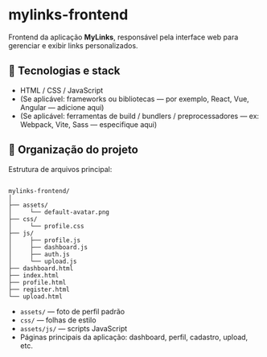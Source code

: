 # mylinks-frontend

Frontend da aplicação **MyLinks**, responsável pela interface web para gerenciar e exibir links personalizados.

## 🧩 Tecnologias e stack

- HTML / CSS / JavaScript
- (Se aplicável: frameworks ou bibliotecas — por exemplo, React, Vue, Angular — adicione aqui)
- (Se aplicável: ferramentas de build / bundlers / preprocessadores — ex: Webpack, Vite, Sass — especifique aqui)

## 📂 Organização do projeto

Estrutura de arquivos principal:

```

mylinks-frontend/
│
├── assets/
│     └── default-avatar.png
├── css/
│     └── profile.css
├── js/
│     ├── profile.js
│     ├── dashboard.js
│     ├── auth.js
│     └── upload.js
├── dashboard.html
├── index.html
├── profile.html
├── register.html
└── upload.html

````

- `assets/` — foto de perfil padrão
- `css/` — folhas de estilo  
- `assets/js/` — scripts JavaScript  
- Páginas principais da aplicação: dashboard, perfil, cadastro, upload, etc.
